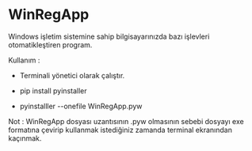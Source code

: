 # WinRegApp

Windows işletim sistemine sahip bilgisayarınızda bazı işlevleri otomatikleştiren program.

Kullanım :

- Terminali yönetici olarak çalıştır.

- pip install pyinstaller

- pyinstalller --onefile WinRegApp.pyw

Not : WinRegApp dosyası uzantısının .pyw olmasının sebebi dosyayı exe formatına çevirip kullanmak istediğiniz zamanda terminal ekranından kaçınmak.

